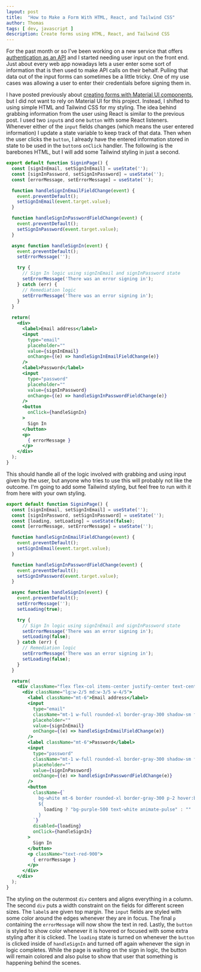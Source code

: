 ```yaml
---
layout: post
title:  "How to Make a Form With HTML, React, and Tailwind CSS"
author: Thomas
tags: [ dev, javascript ]
description: Create forms using HTML, React, and Tailwind CSS
---
```


For the past month or so I've been working on a new service that offers [authentication as an API](https://crowauth.com/) and I started needing user input on the front end. Just about every web app nowadays lets a user enter some sort of information that is then used to make API calls on their behalf. Pulling that data out of the input forms can sometimes be a little tricky. One of my use cases was allowing a user to enter their credentials before signing them in.

I have posted previously about [creating forms with Material UI components](/blog/making-a-form-in-material-ui-with-textfield-and-button), but I did not want to rely on Material UI for this project. Instead, I shifted to using simple HTML and Tailwind CSS for my styling. The idea behind grabbing information from the user using React is similar to the previous post. I used two `input`s and one `button` with some React listeners. Whenever either of the `input` fields changes (which means the user entered information) I update a state variable to keep track of that data. Then when the user clicks the `button`, I already have the entered information stored in state to be used in the `button`s `onClick` handler. The following is the barebones HTML, but I will add some Tailwind styling in just a second.

```jsx
export default function SigninPage() {
  const [signInEmail, setSignInEmail] = useState('');
  const [signInPassword, setSignInPassword] = useState('');
  const [errorMessage, setErrorMessage] = useState('');

  function handleSignInEmailFieldChange(event) {
    event.preventDefault();
    setSignInEmail(event.target.value);
  }

  function handleSignInPasswordFieldChange(event) {
    event.preventDefault();
    setSignInPassword(event.target.value);
  }

  async function handleSignIn(event) {
    event.preventDefault();
    setErrorMessage('');

    try {
      // Sign In logic using signInEmail and signInPassword state
      setErrorMessage('There was an error signing in');
    } catch (err) {
      // Remediation logic
      setErrorMessage('There was an error signing in');
    }
  }

  return(
    <div>
      <label>Email address</label>
      <input
        type="email"
        placeholder=""
        value={signInEmail}
        onChange={(e) => handleSignInEmailFieldChange(e)}
      />
      <label>Password</label>
      <input
        type="password"
        placeholder=""
        value={signInPassword}
        onChange={(e) => handleSignInPasswordFieldChange(e)}
      />
      <button
        onClick={handleSignIn}
      >
        Sign In
      </button>
      <p>
        { errorMessage }
      </p>
    </div>
  );
}
```

This should handle all of the logic involved with grabbing and using input given by the user, but anyone who tries to use this will probably not like the outcome. I'm going to add some Tailwind styling, but feel free to run with it from here with your own styling.

```jsx
export default function SigninPage() {
  const [signInEmail, setSignInEmail] = useState('');
  const [signInPassword, setSignInPassword] = useState('');
  const [loading, setLoading] = useState(false);
  const [errorMessage, setErrorMessage] = useState('');

  function handleSignInEmailFieldChange(event) {
    event.preventDefault();
    setSignInEmail(event.target.value);
  }

  function handleSignInPasswordFieldChange(event) {
    event.preventDefault();
    setSignInPassword(event.target.value);
  }

  async function handleSignIn(event) {
    event.preventDefault();
    setErrorMessage('');
    setLoading(true);

    try {
      // Sign In logic using signInEmail and signInPassword state
      setErrorMessage('There was an error signing in');
      setLoading(false);
    } catch (err) {
      // Remediation logic
      setErrorMessage('There was an error signing in');
      setLoading(false);
    }
  }

  return(
    <div className="flex flex-col items-center justify-center text-center">
      <div className="lg:w-2/5 md:w-3/5 w-4/5">
        <label className="mt-6">Email address</label>
        <input
          type="email"
          className="mt-1 w-full rounded-xl border-gray-300 shadow-sm focus:border-purple-500 focus:ring focus:ring-purple-500 focus:ring-opacity-50"
          placeholder=""
          value={signInEmail}
          onChange={(e) => handleSignInEmailFieldChange(e)}
        />
        <label className="mt-6">Password</label>
        <input
          type="password"
          className="mt-1 w-full rounded-xl border-gray-300 shadow-sm focus:border-purple-500 focus:ring focus:ring-purple-500 focus:ring-opacity-50"
          placeholder=""
          value={signInPassword}
          onChange={(e) => handleSignInPasswordFieldChange(e)}
        />
        <button
          className={`
            bg-white mt-6 border rounded-xl border-gray-300 p-2 hover:bg-purple-500 hover:text-white
            ${
              loading ? "bg-purple-500 text-white animate-pulse" : ""
            }
          `}
          disabled={loading}
          onClick={handleSignIn}
        >
          Sign In
        </button>
        <p className="text-red-900">
          { errorMessage }
        </p>
      </div>
    </div>
  );
}
```

The styling on the outermost `div` centers and aligns everything in a column. The second `div` puts a width constraint on the fields for different screen sizes. The `label`s are given top margin. The `input` fields are styled with some color around the edges whenever they are in focus. The final `p` containing the `errorMessage` will now show the text in red. Lastly, the `button` is styled to show color whenever it is hovered or focused with some extra styling after it is clicked. The `loading` state is turned on whenever the `button` is clicked inside of `handleSignIn` and turned off again whenever the sign in logic completes. While the page is waiting on the sign in logic, the button will remain colored and also pulse to show that user that something is happening behind the scenes.
